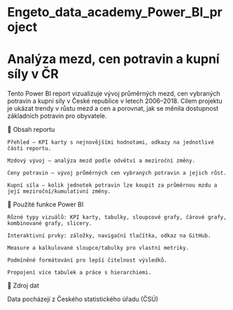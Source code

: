 # Engeto_data_academy_Power_BI_project
# Analýza mezd, cen potravin a kupní síly v ČR

Tento Power BI report vizualizuje vývoj průměrných mezd, cen vybraných potravin a kupní síly v České republice v letech 2006–2018.
Cílem projektu je ukázat trendy v růstu mezd a cen a porovnat, jak se měnila dostupnost základních potravin pro obyvatele.

🔹 Obsah reportu

    Přehled – KPI karty s nejnovějšími hodnotami, odkazy na jednotlivé části reportu.

    Mzdový vývoj – analýza mezd podle odvětví a meziroční změny.

    Ceny potravin – vývoj průměrných cen vybraných potravin a jejich růst.

    Kupní síla – kolik jednotek potravin lze koupit za průměrnou mzdu a její meziroční/kumulativní změny.

🔹 Použité funkce Power BI

    Různé typy vizuálů: KPI karty, tabulky, sloupcové grafy, čárové grafy, kombinované grafy, slicery.

    Interaktivní prvky: záložky, navigační tlačítka, odkaz na GitHub.

    Measure a kalkulované sloupce/tabulky pro vlastní metriky.

    Podmíněné formátování pro lepší čitelnost výsledků.

    Propojení více tabulek a práce s hierarchiemi.

🔹 Zdroj dat

Data pocházejí z Českého statistického úřadu (ČSÚ)
